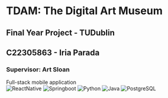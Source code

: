 # TDAM: The Digital Art Museum

## Final Year Project - TUDublin
## C22305863 - Iria Parada 
### Supervisor: Art Sloan 

Full-stack mobile application
<br>
![ReactNative](https://img.shields.io/badge/React-61DAFB?style=for-the-badge&logo=react&logoColor=white)
![Springboot](https://img.shields.io/badge/Spring%20Boot-6DB33F?style=for-the-badge&logo=spring&logoColor=white)
![Python](https://img.shields.io/badge/Python-3776AB?style=for-the-badge&logo=python&logoColor=white)
![Java](https://img.shields.io/badge/Java-ED8B00?style=for-the-badge&logo=openjdk&logoColor=white)
![PostgreSQL](https://img.shields.io/badge/PostgreSQL-316192?style=for-the-badge&logo=postgresql&logoColor=white)
